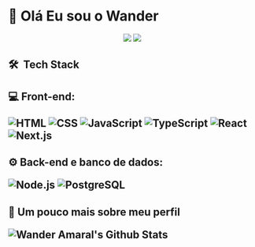 <h1> 👋 Olá Eu sou o Wander  </h1>

<p align='center'>
<a href='mailto:wanderamaral013@gmail.com' ><img src='https://img.shields.io/badge/-wanderamaral013@gmail.com-D14836?style=flat-square&logo=Gmail&logoColor=white' /></a>
<a href='https://www.linkedin.com/in/wander-amaral-51762318a/'><img src='https://img.shields.io/badge/Wander%20Amaral%20-0077B5?style=flat-square&logo=Linkedin&logoColor=white'/></a>
</p>

<h2>

:hammer_and_wrench: &nbsp;Tech Stack</h2>

<h2>

:computer: Front-end:

![HTML](https://img.shields.io/badge/-HMTL-333333?style=flat&logo=HTML5)
![CSS](https://img.shields.io/badge/-CSS-333333?style=flat&logo=CSS3&logoColor=1572b6)
![JavaScript](https://img.shields.io/badge/-JavaScript-333333?style=flat&logo=JavaScript)
![TypeScript](https://img.shields.io/badge/-TypeScript-333333?style=flat&logo=TypeScript)
![React](https://img.shields.io/badge/-React-333333?style=flat&logo=React)
![Next.js](https://img.shields.io/badge/-Next.js-333333?style=flat&logo=nextdotjs&logoColor=white)

</h2>

<h2>

:gear: Back-end e banco de dados:

![Node.js](https://img.shields.io/badge/-Node.js-333333?style=flat&logo=node.js)
![PostgreSQL](https://img.shields.io/badge/-PostgreSQL-333333?style=flat&logo=postgresql)

</h2>

<h2>

:rocket: Um pouco mais sobre meu perfil

![Wander Amaral's Github Stats](https://github-readme-stats.vercel.app/api?username=wanderamaral&show_icons=true&theme=dracula)

</h2>

